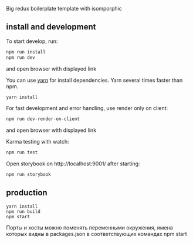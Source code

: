 Big redux boilerplate template with isomporphic

## install and development
To start develop, run:
```bash
npm run install
npm run dev
```
and open browser with displayed link

You can use [yarn](https://github.com/yarnpkg/yarn) for install dependencies. Yarn several times faster than npm.
```bash
yarn install
```

For fast development and error handling, use render only on client:
```bash
npm run dev-render-on-client
```
and open browser with displayed link

Karma testing with watch:
```bash
npm run test
```

Open storybook on http://localhost:9001/ after starting:
```bash
npm run storybook
```

## production

```
yarn install
npm run build
npm start
```

Порты и хосты можно поменять переменными окружения, имена которых видны в packages.json в соответствующих командах npm start


